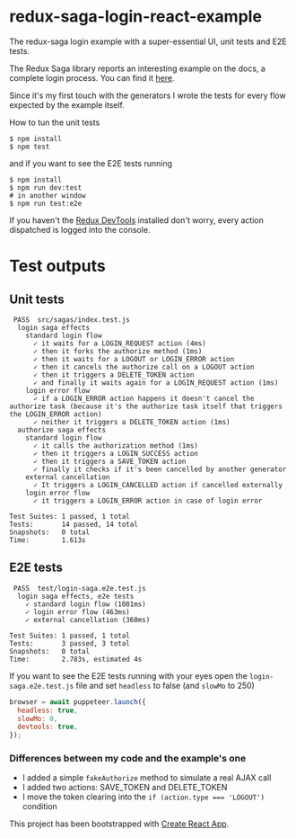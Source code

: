 # redux-saga-login-react-example

The redux-saga login example with a super-essential UI, unit tests and E2E tests.

The Redux Saga library reports an interesting example on the docs, a complete login process.
You can find it [here](https://redux-saga.js.org/docs/advanced/NonBlockingCalls.html).

Since it's my first touch with the generators I wrote the tests for every flow expected by the example itself.

How to tun the unit tests

```
$ npm install
$ npm test
```

and if you want to see the E2E tests running

```
$ npm install
$ npm run dev:test
# in another window
$ npm run test:e2e
```

If you haven't the [Redux DevTools](https://chrome.google.com/webstore/detail/redux-devtools/lmhkpmbekcpmknklioeibfkpmmfibljd?hl=it) installed don't worry, every action dispatched is logged into the console.

# Test outputs

## Unit tests

```
 PASS  src/sagas/index.test.js
  login saga effects
    standard login flow
      ✓ it waits for a LOGIN_REQUEST action (4ms)
      ✓ then it forks the authorize method (1ms)
      ✓ then it waits for a LOGOUT or LOGIN_ERROR action
      ✓ then it cancels the authorize call on a LOGOUT action
      ✓ then it triggers a DELETE_TOKEN action
      ✓ and finally it waits again for a LOGIN_REQUEST action (1ms)
    login error flow
      ✓ if a LOGIN_ERROR action happens it doesn't cancel the authorize task (because it's the authorize task itself that triggers the LOGIN_ERROR action)
      ✓ neither it triggers a DELETE_TOKEN action (1ms)
  authorize saga effects
    standard login flow
      ✓ it calls the authorization method (1ms)
      ✓ then it triggers a LOGIN_SUCCESS action
      ✓ then it triggers a SAVE_TOKEN action
      ✓ finally it checks if it's been cancelled by another generator
    external cancellation
      ✓ It triggers a LOGIN_CANCELLED action if cancelled externally
    login error flow
      ✓ it triggers a LOGIN_ERROR action in case of login error

Test Suites: 1 passed, 1 total
Tests:       14 passed, 14 total
Snapshots:   0 total
Time:        1.613s

```

## E2E tests

```
 PASS  test/login-saga.e2e.test.js
  login saga effects, e2e tests
    ✓ standard login flow (1081ms)
    ✓ login error flow (463ms)
    ✓ external cancellation (360ms)

Test Suites: 1 passed, 1 total
Tests:       3 passed, 3 total
Snapshots:   0 total
Time:        2.783s, estimated 4s
```

If you want to see the E2E tests running with your eyes open the `login-saga.e2e.test.js` file and set `headless` to false (and `slowMo` to 250)

```javascript
browser = await puppeteer.launch({
  headless: true,
  slowMo: 0,
  devtools: true,
});
```

### Differences between my code and the example's one

- I added a simple `fakeAuthorize` method to simulate a real AJAX call
- I added two actions: SAVE_TOKEN and DELETE_TOKEN
- I move the token clearing into the `if (action.type === 'LOGOUT')` condition

This project has been bootstrapped with [Create React App](https://github.com/facebookincubator/create-react-app).
